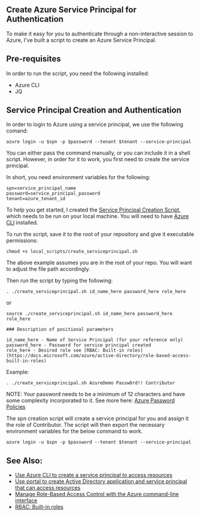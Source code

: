 ## Create Azure Service Principal for Authentication

To make it easy for you to authenticate through a non-interactive session to Azure, I've built a script to create an Azure Service Principal.

## Pre-requisites

In order to run the script, you need the following installed:

- Azure CLI
- JQ

## Service Principal Creation and Authentication

In order to login to Azure using a service principal, we use the following comand:

```
azure login -u $spn -p $password --tenant $tenant --service-principal
```

You can either pass the command manually, or you can include it in a shell script. However, in order for it to work, you first need to create the service principal.

In short, you need environment variables for the following:

```
spn=service_principal_name
password=service_principal_password
tenant=azure_tenant_id
```

To help you get started, I created the [Service Principal Creation Script](local_scripts/create_serviceprincipal.sh), which needs to be run on your local machine. You will need to have [Azure CLI](https://docs.microsoft.com/azure/xplat-cli-install) installed. 

To run the script, save it to the root of your repository and give it executable permissions:

```
chmod +x local_scripts/create_serviceprincipal.sh
```
The above example assumes you are in the root of your repo. You will want to adjust the file path accordingly.

Then run the script by typing the following: 
```
. ./create_serviceprincipal.sh id_name_here password_here role_here
```
or
```
source ./create_serviceprincipal.sh id_name_here password_here role_here
```
```
### Description of positional parameters

id_name_here - Name of Service Principal (for your reference only)
password_here - Password for service principal created
role_here - Desired role see [RBAC: Built-in roles](https://docs.microsoft.com/azure/active-directory/role-based-access-built-in-roles)
```

Example:

```
. ./create_serviceprincipal.sh AzureDemo PasswOrd!! Contributor
```
NOTE: Your password needs to be a minimum of 12 characters and have some complexity incorporated to it. See more here: [Azure Password Policies](https://docs.microsoft.com/en-us/azure/active-directory/active-directory-passwords-policy)

The spn creation script will create a service principal for you and assign it the role of Contributor. The script will then export the necessary environment variables for the below command to work.

```
azure login -u $spn -p $password --tenant $tenant --service-principal
```

## See Also:

- [Use Azure CLI to create a service principal to access resources](https://docs.microsoft.com/azure/azure-resource-manager/resource-group-authenticate-service-principal-cli)
- [Use portal to create Active Directory application and service principal that can access resources](https://docs.microsoft.com/azure/azure-resource-manager/resource-group-create-service-principal-portal)
- [Manage Role-Based Access Control with the Azure command-line interface](https://docs.microsoft.com/azure/active-directory/role-based-access-control-manage-access-azure-cli)
- [RBAC: Built-in roles](https://docs.microsoft.com/azure/active-directory/role-based-access-built-in-roles)




